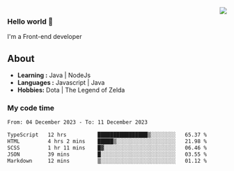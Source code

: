 <img align='right' src="https://github-readme-stats.vercel.app/api?username=jumodada&show_icons=true&theme=vue">

### Hello world 👋

I'm a Front-end developer 
    
## About
-  **Learning :** Java | NodeJs
-  **Languages :** Javascript | Java
-  **Hobbies:** Dota | The Legend of Zelda

### My code time

<!--START_SECTION:waka-->

```txt
From: 04 December 2023 - To: 11 December 2023

TypeScript   12 hrs          ████████████████▒░░░░░░░░   65.37 %
HTML         4 hrs 2 mins    █████▒░░░░░░░░░░░░░░░░░░░   21.98 %
SCSS         1 hr 11 mins    █▓░░░░░░░░░░░░░░░░░░░░░░░   06.46 %
JSON         39 mins         █░░░░░░░░░░░░░░░░░░░░░░░░   03.55 %
Markdown     12 mins         ▒░░░░░░░░░░░░░░░░░░░░░░░░   01.12 %
```

<!--END_SECTION:waka-->
